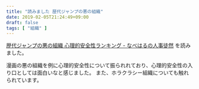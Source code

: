 ```yaml
---
title: "読みました 歴代ジャンプの悪の組織"
date: 2019-02-05T21:24:49+09:00
draft: false
tags: [ "組織" ]
---
```


[歴代ジャンプの悪の組織 心理的安全性ランキング - なべはるの人事徒然](https://nabeharu.hatenablog.com/entry/2019/01/06/174229) を読みました。

漫画の悪の組織を例に心理的安全性について振られれており、心理的安全性の入り口としては面白いなと感じました。
また、ホラクラシー組織についても触れられています。